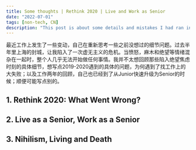 ```yaml
---
title: Some thoughts | Rethink 2020 | Live and Work as Senior 
date: "2022-07-01"
tags: [non-tech, CN]
description: "This post is about some details and mistakes I had ran into."
---
```


最近工作上发生了一些变动，自己在重新思考一些之前没想过的细节问题。过去半年里上海的封城，让我陷入了一次虚无主义的危机。当愤怒，麻木和绝望等情绪混杂在一起时，整个人几乎无法开始做任何事情。我并不太想回顾那些陷入绝望焦虑时刻的具体细节，想写点2019-2020遇到的具体的问题，为何遇到了找工作上的大失败；以及工作两年的回顾，自己也已经到了从Junior快速升级为Senior的时候；顺便可能写点别的。

## 1. Rethink 2020: What Went Wrong?

### 


## 2. Live as a Senior, Work as a Senior 

## 3. Nihilism, Living and Death 